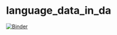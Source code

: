 # language_data_in_da

[![Binder](https://mybinder.org/badge_logo.svg)](https://mybinder.org/v2/gh/kiemeslab/language_data_in_da/HEAD)
